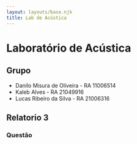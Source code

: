 ```yaml
---
layout: layouts/base.njk
title: Lab de Acústica
---
```


# Laboratório de Acústica

## Grupo

- Danilo Misura de Oliveira - RA 11006514
- Kaleb Alves - RA 21049916
- Lucas Ribeiro da Silva - RA 21006316

## Relatorio 3

### Questão 